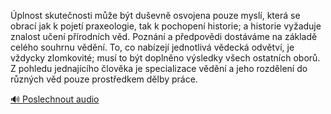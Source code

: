 
Úplnost skutečnosti může být duševně osvojena pouze myslí, která se obrací jak k pojetí praxeologie, tak k pochopení historie; a historie vyžaduje znalost učení přírodních věd. Poznání a předpovědi dostáváme na základě celého souhrnu vědění. To, co nabízejí jednotlivá vědecká odvětví, je vždycky zlomkovité; musí to být doplněno výsledky všech ostatních oborů. Z pohledu jednajícího člověka je specializace vědění a jeho rozdělení do různých věd pouze prostředkem dělby práce.

[🔊 Poslechnout audio](/data/7-paragraphs/audio/chapter_123/para_001-plnost-skutenosti-me-bt-duevn-osvojena-pouz.mp3)

